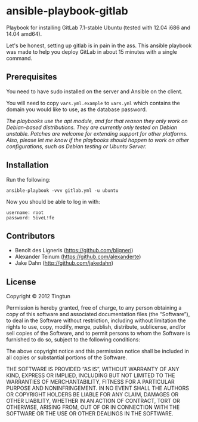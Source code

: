 # ansible-playbook-gitlab

Playbook for installing GitLab 7.1-stable Ubuntu (tested with 12.04 i686 and 14.04 amd64).

Let's be honest, setting up gitlab is in pain in the ass. This ansible playbook was made to help you deploy GitLab in about 15 minutes with a single command.


## Prerequisites
You need to have sudo installed on the server and Ansible on the client.

You will need to copy `vars.yml.example` to `vars.yml` which contains the domain you would like to use, as the database password.

_The playbooks use the apt module, and for that reason they only work on Debian-based distributions. They are currently only tested on Debian unstable. Patches are welcome for extending support for other platforms. Also, please let me know if the playbooks should happen to work on other configurations, such as Debian testing or Ubuntu Server._

## Installation
Run the following:

    ansible-playbook -vvv gitlab.yml -u ubuntu

Now you should be able to log in with:

    username: root
    password: 5iveL!fe

## Contributors

* Benoît des Ligneris (https://github.com/bligneri)
* Alexander Teinum (https://github.com/alexanderte)
* Jake Dahn (http://github.com/jakedahn)

## License
Copyright © 2012 Tingtun

Permission is hereby granted, free of charge, to any person obtaining a copy of this software and associated documentation files (the “Software”), to deal in the Software without restriction, including without limitation the rights to use, copy, modify, merge, publish, distribute, sublicense, and/or sell copies of the Software, and to permit persons to whom the Software is furnished to do so, subject to the following conditions:

The above copyright notice and this permission notice shall be included in all copies or substantial portions of the Software.

THE SOFTWARE IS PROVIDED “AS IS”, WITHOUT WARRANTY OF ANY KIND, EXPRESS OR IMPLIED, INCLUDING BUT NOT LIMITED TO THE WARRANTIES OF MERCHANTABILITY, FITNESS FOR A PARTICULAR PURPOSE AND NONINFRINGEMENT. IN NO EVENT SHALL THE AUTHORS OR COPYRIGHT HOLDERS BE LIABLE FOR ANY CLAIM, DAMAGES OR OTHER LIABILITY, WHETHER IN AN ACTION OF CONTRACT, TORT OR OTHERWISE, ARISING FROM, OUT OF OR IN CONNECTION WITH THE SOFTWARE OR THE USE OR OTHER DEALINGS IN THE SOFTWARE.
